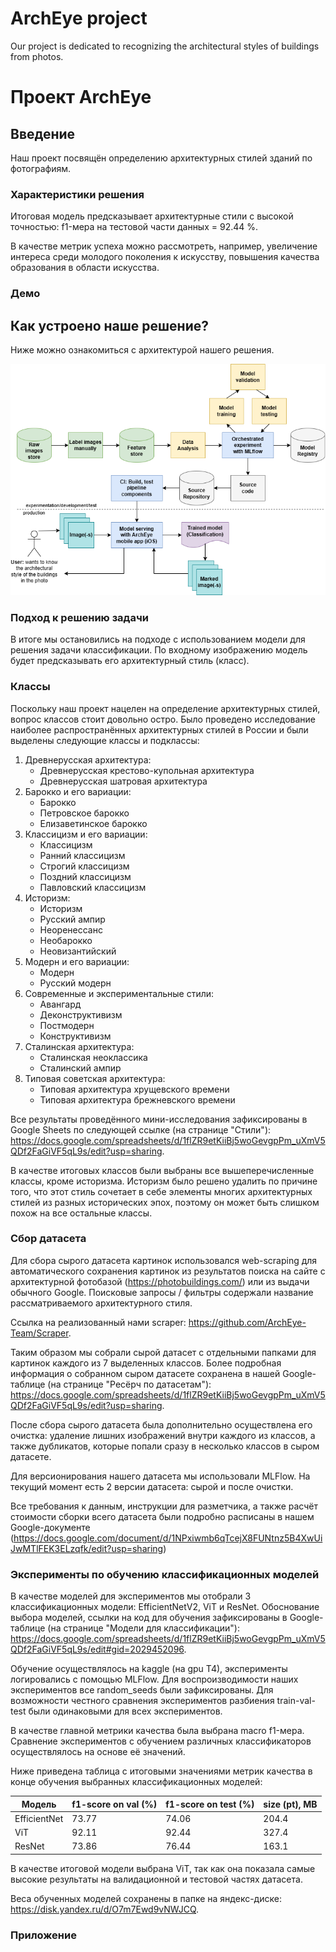 # ArchEye project

Our project is dedicated to recognizing the architectural styles of buildings from photos.

# Проект ArchEye

## Введение

Наш проект посвящён определению архитектурных стилей зданий по фотографиям.

### Характеристики решения

Итоговая модель предсказывает архитектурные стили с высокой точностью: f1-мера на тестовой части данных = 92.44 %.

В качестве метрик успеха можно рассмотреть, например, увеличение интереса среди молодого поколения к искусству, повышения качества образования в области искусства.

### Демо

## Как устроено наше решение?

Ниже можно ознакомиться с архитектурой нашего решения.

![Scheme](./images/project_scheme.drawio.png)

### Подход к решению задачи

В итоге мы остановились на подходе с использованием модели для решения задачи классификации. По входному изображению модель будет предсказывать его архитектурный стиль (класс).

### Классы

Поскольку наш проект нацелен на определение архитектурных стилей, вопрос классов стоит довольно остро. Было проведено исследование наиболее распространённых архитектурных стилей в России и были выделены следующие классы и подклассы:

1.	Древнерусская архитектура:
    *	Древнерусская крестово-купольная архитектура
    * Древнерусская шатровая архитектура
2.	Барокко и его вариации:
    *	Барокко
    *	Петровское барокко
    *	Елизаветинское барокко
3.	Классицизм и его вариации:
    *	Классицизм
    *	Ранний классицизм
    *	Строгий классицизм
    *	Поздний классицизм
    *	Павловский классицизм
4.	Историзм:
    *	Историзм
    *	Русский ампир
    *	Неоренессанс
    *	Необарокко
    *	Неовизантийский
5.	Модерн и его вариации:
    *	Модерн
    *	Русский модерн
6.	Современные и экспериментальные стили:
    *	Авангард
    *	Деконструктивизм
    *	Постмодерн
    *	Конструктивизм
7.	Сталинская архитектура:
    *	Сталинская неоклассика
    *	Сталинский ампир
8.	Типовая советская архитектура:
    *	Типовая архитектура хрущевского времени
    *	Типовая архитектура брежневского времени

Все результаты проведённого мини-исследования зафиксированы в Google Sheets по следующей ссылке (на странице "Стили"): https://docs.google.com/spreadsheets/d/1flZR9etKiiBj5woGevgpPm_uXmV5QDf2FaGiVF5qL9s/edit?usp=sharing.

В качестве итоговых классов были выбраны все вышеперечисленные классы, кроме историзма. Историзм было решено удалить по причине того, что этот стиль сочетает в себе элементы многих архитектурных стилей из разных исторических эпох, поэтому он может быть слишком похож на все остальные классы.

### Сбор датасета

Для сбора сырого датасета картинок использовался web-scraping для автоматического сохранения картинок из результатов поиска на сайте с архитектурной фотобазой (https://photobuildings.com/) или из выдачи обычного Google. Поисковые запросы / фильтры содержали название рассматриваемого архитектурного стиля.

Ссылка на реализованный нами scraper: https://github.com/ArchEye-Team/Scraper.

Таким образом мы собрали сырой датасет с отдельными папками для картинок каждого из 7 выделенных классов. Более подробная информация о собранном сыром датасете сохранена в нашей Google-таблице (на странице "Ресёрч по датасетам"): https://docs.google.com/spreadsheets/d/1flZR9etKiiBj5woGevgpPm_uXmV5QDf2FaGiVF5qL9s/edit?usp=sharing.

После сбора сырого датасета была дополнительно осуществлена его очистка: удаление лишних изображений внутри каждого из классов, а также дубликатов, которые попали сразу в несколько классов в сыром датасете.

Для версионирования нашего датасета мы использовали MLFlow. На текущий момент есть 2 версии датасета: сырой и после очистки.

Все требования к данным, инструкции для разметчика, а также расчёт стоимости сборки всего датасета были подробно расписаны в нашем Google-документе (https://docs.google.com/document/d/1NPxiwmb6qTcejX8FUNtnz5B4XwUiJwMTlFEK3ELzqfk/edit?usp=sharing)

### Эксперименты по обучению классификационных моделей

В качестве моделей для экспериментов мы отобрали 3 классификационных модели: EfficientNetV2, ViT и ResNet. Обоснование выбора моделей, ссылки на код для обучения зафиксированы в Google-таблице (на странице "Модели для классификации"): https://docs.google.com/spreadsheets/d/1flZR9etKiiBj5woGevgpPm_uXmV5QDf2FaGiVF5qL9s/edit#gid=2029452096.

Обучение осуществлялось на kaggle (на gpu T4), эксперименты логировались с помощью MLFlow. Для воспроизводимости наших экспериментов все random_seeds были зафиксированы. Для возможности честного сравнения экспериментов разбиения train-val-test были одинаковыми для всех экспериментов.

В качестве главной метрики качества была выбрана macro f1-мера. Сравнение экспериментов с обучением различных классификаторов осуществлялось на основе её значений.

Ниже приведена таблица с итоговыми значениями метрик качества в конце обучения выбранных классификационных моделей:

| **Модель** 	      | **f1-score on val (%)** 	 | **f1-score on test (%)** 	 |**size (pt), MB** 	 | 
|------------------------|-----------------|--------------|-----------------|
| EfficientNet 	      | 73.77	          | 74.06 	      | 204.4 	      |
| ViT          | 	 92.11        | 	   92.44    | 327.4 	      |
| ResNet    | 73.86	          | 76.44	       | 163.1 	      |

В качестве итоговой модели выбрана ViT, так как она показала самые высокие результаты на валидационной и тестовой частях датасета.

Веса обученных моделей сохранены в папке на яндекс-диске: https://disk.yandex.ru/d/O7m7Ewd9vNWJCQ.

### Приложение
